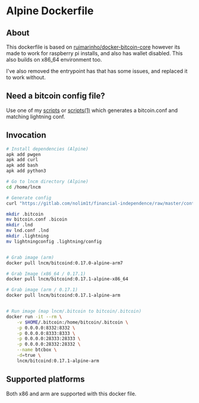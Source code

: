 # Alpine Dockerfile

## About

This dockerfile is based on [ruimarinho/docker-bitcoin-core](https://github.com/ruimarinho/docker-bitcoin-core/blob/master/0.17/alpine/Dockerfile) however its made to work for raspberry pi installs, and also has wallet disabled. This also builds on x86_64 environment too.

I've also removed the entrypoint has that has some issues, and replaced it to work without.


## Need a bitcoin config file?

Use one of my [scripts](https://gitlab.com/nolim1t/financial-independence/tree/master/contrib/lightningd-config-generator) or [scripts(1)](https://github.com/lncm/dockerfiles/tree/master/contrib/lightningd-config-generator) which generates a bitcoin.conf and matching lightning conf.


## Invocation

```bash
# Install dependencies (Alpine)
apk add pwgen
apk add curl
apk add bash
apk add python3

# Go to lncm directory (Alpine)
cd /home/lncm

# Generate config
curl "https://gitlab.com/nolim1t/financial-independence/raw/master/contrib/lightningd-config-generator/generate-config.sh" 2>/dev/null | bash

mkdir .bitcoin
mv bitcoin.conf .bicoin
mkdir .lnd
mv lnd.conf .lnd
mkdir .lightning
mv lightningconfig .lightning/config


# Grab image (arm)
docker pull lncm/bitcoind:0.17.0-alpine-arm7

# Grab Image (x86_64 / 0.17.1)
docker pull lncm/bitcoind:0.17.1-alpine-x86_64

# Grab image (arm / 0.17.1)
docker pull lncm/bitcoind:0.17.1-alpine-arm


# Run image (map lncm/.bitcoin to bitcoin/.bitcoin)
docker run -it --rm \
    -v $HOME/.bitcoin:/home/bitcoin/.bitcoin \
    -p 0.0.0.0:8332:8332 \
    -p 0.0.0.0:8333:8333 \
    -p 0.0.0.0:28333:28333 \
    -p 0.0.0.0:28332:28332 \
    --name btcbox \
    -d=true \
    lncm/bitcoind:0.17.1-alpine-arm

```

## Supported platforms

Both x86 and arm are supported with this docker file.
